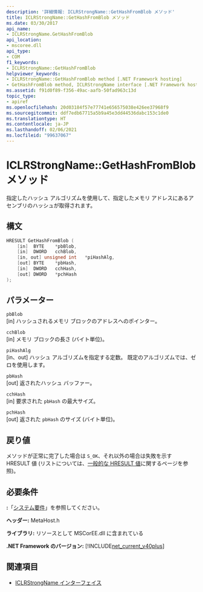 ```yaml
---
description: '詳細情報: ICLRStrongName::GetHashFromBlob メソッド'
title: ICLRStrongName::GetHashFromBlob メソッド
ms.date: 03/30/2017
api_name:
- ICLRStrongName.GetHashFromBlob
api_location:
- mscoree.dll
api_type:
- COM
f1_keywords:
- ICLRStrongName::GetHashFromBlob
helpviewer_keywords:
- ICLRStrongName::GetHashFromBlob method [.NET Framework hosting]
- GetHashFromBlob method, ICLRStrongName interface [.NET Framework hosting]
ms.assetid: f91d0f89-f356-49ac-aafb-50fad963c13d
topic_type:
- apiref
ms.openlocfilehash: 20d03184f57e77741e656575038e426ee37968f9
ms.sourcegitcommit: ddf7edb67715a5b9a45e3dd44536dabc153c1de0
ms.translationtype: HT
ms.contentlocale: ja-JP
ms.lasthandoff: 02/06/2021
ms.locfileid: "99637067"
---
```

# <a name="iclrstrongnamegethashfromblob-method"></a>ICLRStrongName::GetHashFromBlob メソッド

指定したハッシュ アルゴリズムを使用して、指定したメモリ アドレスにあるアセンブリのハッシュが取得されます。  
  
## <a name="syntax"></a>構文  
  
```cpp  
HRESULT GetHashFromBlob (  
    [in]  BYTE    *pbBlob,  
    [in]  DWORD   cchBlob,  
    [in, out] unsigned int   *piHashAlg,  
    [out] BYTE    *pbHash,  
    [in]  DWORD   cchHash,  
    [out] DWORD   *pchHash  
);  
```  
  
## <a name="parameters"></a>パラメーター  

 `pbBlob`  
 [in] ハッシュされるメモリ ブロックのアドレスへのポインター。  
  
 `cchBlob`  
 [in] メモリ ブロックの長さ (バイト単位)。  
  
 `piHashAlg`  
 [in、out] ハッシュ アルゴリズムを指定する定数。 既定のアルゴリズムでは、ゼロを使用します。  
  
 `pbHash`  
 [out] 返されたハッシュ バッファー。  
  
 `cchHash`  
 [in] 要求された `pbHash` の最大サイズ。  
  
 `pchHash`  
 [out] 返された `pbHash` のサイズ (バイト単位)。  
  
## <a name="return-value"></a>戻り値  

 メソッドが正常に完了した場合は `S_OK`、それ以外の場合は失敗を示す HRESULT 値 (リストについては、[一般的な HRESULT 値](/windows/win32/seccrypto/common-hresult-values)に関するページを参照)。  
  
## <a name="requirements"></a>必要条件  

 **:**「[システム要件](../../get-started/system-requirements.md)」を参照してください。  
  
 **ヘッダー:** MetaHost.h  
  
 **ライブラリ:** リソースとして MSCorEE.dll に含まれている  
  
 **.NET Framework のバージョン:** [!INCLUDE[net_current_v40plus](../../../../includes/net-current-v40plus-md.md)]  
  
## <a name="see-also"></a>関連項目

- [ICLRStrongName インターフェイス](iclrstrongname-interface.md)
